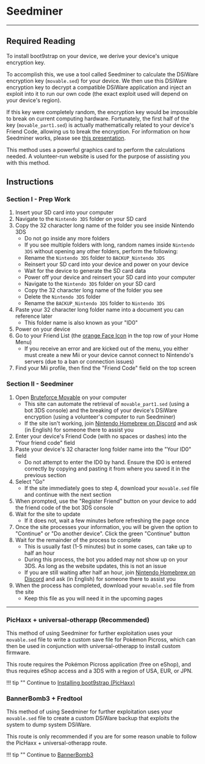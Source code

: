 # Seedminer
---

## Required Reading

To install boot9strap on your device, we derive your device's unique encryption key.

To accomplish this, we use a tool called Seedminer to calculate the DSiWare encryption key (`movable.sed`) for your device. We then use this DSiWare encryption key to decrypt a compatible DSiWare application and inject an exploit into it to run our own code (the exact exploit used will depend on your device's region).

If this key were completely random, the encryption key would be impossible to break on current computing hardware. Fortunately, the first half of the key (`movable_part1.sed`) is actually mathematically related to your device's Friend Code, allowing us to break the encryption. For information on how Seedminer works, please see [this presentation](https://zoogie.github.io/web/34⅕c3).

This method uses a powerful graphics card to perform the calculations needed. A volunteer-run website is used for the purpose of assisting you with this method.

## Instructions

### Section I - Prep Work

1. Insert your SD card into your computer
1. Navigate to the `Nintendo 3DS` folder on your SD card
1. Copy the 32 character long name of the folder you see inside Nintendo 3DS
    + Do not go inside any more folders
    + If you see multiple folders with long, random names inside `Nintendo 3DS` without opening any other folders, perform the following:
    + Rename the `Nintendo 3DS` folder to `BACKUP_Nintendo 3DS`
    + Reinsert your SD card into your device and power on your device
    + Wait for the device to generate the SD card data
    + Power off your device and reinsert your SD card into your computer
    + Navigate to the `Nintendo 3DS` folder on your SD card
    + Copy the 32 character long name of the folder you see
    + Delete the `Nintendo 3DS` folder
    + Rename the `BACKUP_Nintendo 3DS` folder to `Nintendo 3DS`
1. Paste your 32 character long folder name into a document you can reference later
    + This folder name is also known as your "ID0"
1. Power on your device
1. Go to your Friend List (the [orange Face Icon](/images/friend-list-icon.png) in the top row of your Home Menu)
    + If you receive an error and are kicked out of the menu, you either must create a new Mii or your device cannot connect to Nintendo's servers (due to a ban or connection issues)
1. Find your Mii profile, then find the "Friend Code" field on the top screen

### Section II - Seedminer

1. Open [Bruteforce Movable](https://seedminer.hacks.guide/) on your computer
    + This site can automate the retrieval of `movable_part1.sed` (using a bot 3DS console) and the breaking of your device's DSiWare encryption (using a volunteer's computer to run Seedminer)
    + If the site isn't working, join [Nintendo Homebrew on Discord](https://discord.gg/MWxPgEp) and ask (in English) for someone there to assist you
1. Enter your device's Friend Code (with no spaces or dashes) into the "Your friend code" field
1. Paste your device's 32 character long folder name into the "Your ID0" field
    + Do not attempt to enter the ID0 by hand. Ensure the ID0 is entered correctly by copying and pasting it from where you saved it in the previous section
1. Select "Go"
    + If the site immediately goes to step 4, download your `movable.sed` file and continue with the next section
1. When prompted, use the "Register Friend" button on your device to add the friend code of the bot 3DS console
1. Wait for the site to update
    + If it does not, wait a few minutes before refreshing the page once
1. Once the site processes your information, you will be given the option to "Continue" or "Do another device". Click the green "Continue" button
1. Wait for the remainder of the process to complete
    + This is usually fast (1-5 minutes) but in some cases, can take up to half an hour
    + During this process, the bot you added may not show up on your 3DS. As long as the website updates, this is not an issue
    + If you are still waiting after half an hour, join [Nintendo Homebrew on Discord](https://discord.gg/MWxPgEp) and ask (in English) for someone there to assist you
1. When the process has completed, download your `movable.sed` file from the site
    + Keep this file as you will need it in the upcoming pages

___

### PicHaxx + universal-otherapp (Recommended)

This method of using Seedminer for further exploitation uses your `movable.sed` file to write a custom save file for Pokémon Picross, which can then be used in conjunction with universal-otherapp to install custom firmware.

This route requires the Pokémon Picross application (free on eShop), and thus requires eShop access and a 3DS with a region of USA, EUR, or JPN.

!!! tip ""
	Continue to [Installing boot9strap (PicHaxx)](installing-boot9strap-(pichaxx).md)

### BannerBomb3 + Fredtool

This method of using Seedminer for further exploitation uses your `movable.sed` file to create a custom DSiWare backup that exploits the system to dump system DSiWare.

This route is only recommended if you are for some reason unable to follow the PicHaxx + universal-otherapp route.

!!! tip ""
	Continue to [BannerBomb3](bannerbomb3.md)
